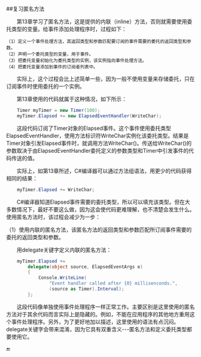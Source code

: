 ##复习匿名方法

&emsp;&emsp;第13章学习了匿名方法，这是提供的内联（inline）方法，否则就需要使用委托类型的变量。给事件添加处理程序时，过程如下：

```
（1）定义一个事件处理方法，其返回类型和参数匹配要订阅的事件需要的委托的返回类型和参数。
（2）声明一个委托类型的变量，用于事件。
（3）把委托变量初始化为委托类型的实例，该实例指向事件处理方法。
（4）把委托变量添加到事件的订阅者列表中。
```

&emsp;&emsp;实际上，这个过程会比上述简单一些，因为一般不使用变量来存储委托，只在订阅事件时使用委托的一个实例。

&emsp;&emsp;第13章使用的代码就属于这种情况，如下所示：

```csharp
    Timer myTimer = new Timer(100);
    myTimer.Elapsed += new ElapsedEventHandler(WriteChar);
```

&emsp;&emsp;这段代码订阅了Timer对象的Elapsed事件。这个事件使用委托类型ElapsedEventHandler，使用方法标识符WriteChar实例化该委托类型。结果是Timer对象引发Elapsed事件时，就调用方法WriteChar()。传送给WriteChar()的参数取决于由ElapsedEventHandler委托定义的参数类型和Timer中引发事件的代码传送的值。

&emsp;&emsp;实际上，如第13章所述，C#编译器可以通过方法组语法，用更少的代码获得相同的结果：

```csharp
    myTimer.Elapsed += WriteChar;
```

&emsp;&emsp;C#编译器知道Elapsed事件需要的委托类型，所以可以填充该类型。但在大多数情况下，最好不要这么做，因为这会使代码更难理解，也不清楚会发生什么。使用匿名方法时，该过程会减少为一步：

（1）使用内联的匿名方法，该匿名方法的返回类型和参数匹配所订阅事件需要的委托的返回类型和参数。

&emsp;&emsp;用delegate关键字定义内联的匿名方法：

```csharp
    myTimer.Elapsed +=
        delegate(object source, ElapsedEventArgs e)
        {
            Console.WriteLine(
                "Event handler called after {0} millisenconds.",
                (source as Timer).Interval);
        };
```

&emsp;&emsp;这段代码像单独使用事件处理程序一样正常工作。主要区别是这里使用的匿名方法对于其余代码而言实际上是隐藏的。例如，不能在应用程序的其他地方重用这个事件处理程序。另外，为了更好地加以描述，这里使用的语法有点沉闷。delegate关键字会带来混淆，因为它具有双重含义---匿名方法和定义委托类型都要使用它。

🔚
